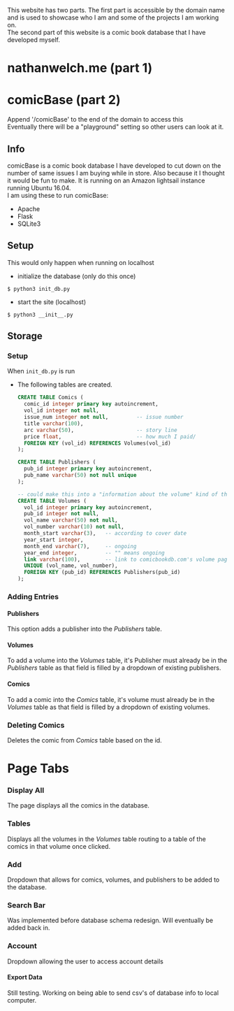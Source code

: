 This website has two parts. The first part is accessible by the domain name and is used to showcase who I am and some of the projects I am working on.  
The second part of this website is a comic book database that I have developed myself.

# nathanwelch.me (part 1)



# comicBase (part 2)



Append '/comicBase' to the end of the domain to access this  
Eventually there will be a "playground" setting so other users can look at it.

## Info
comicBase is a comic book database I have developed to cut down on the number of same issues I am buying while in store. Also because it I thought it would be fun to make. It is running on an Amazon lightsail instance running Ubuntu 16.04.  
I am using these to run comicBase:
- Apache
- Flask
- SQLite3

## Setup
This would only happen when running on localhost
- initialize the database (only do this once)
~~~ shell
$ python3 init_db.py
~~~

- start the site (localhost)
~~~ shell
$ python3 __init__.py
~~~

## Storage

### Setup
When `init_db.py` is run
- The following tables are created.

  ~~~ sql
  CREATE TABLE Comics (
    comic_id integer primary key autoincrement,
    vol_id integer not null,
    issue_num integer not null,         -- issue number
    title varchar(100),
    arc varchar(50),                    -- story line
    price float,                        -- how much I paid/
    FOREIGN KEY (vol_id) REFERENCES Volumes(vol_id)
  );

  CREATE TABLE Publishers (
    pub_id integer primary key autoincrement,
    pub_name varchar(50) not null unique
  );

  -- could make this into a "information about the volume" kind of thing
  CREATE TABLE Volumes (
    vol_id integer primary key autoincrement,
    pub_id integer not null,
    vol_name varchar(50) not null,
    vol_number varchar(10) not null,
    month_start varchar(3),   -- according to cover date
    year_start integer,
    month_end varchar(7),     -- ongoing
    year_end integer,         -- "" means ongoing
    link varchar(100),        -- link to comicbookdb.com's volume page
    UNIQUE (vol_name, vol_number),
    FOREIGN KEY (pub_id) REFERENCES Publishers(pub_id)
  );

  ~~~

### Adding Entries

#### Publishers
This option adds a publisher into the _Publishers_ table.

#### Volumes
To add a volume into the _Volumes_ table, it's Publisher must already be in the _Publishers_ table as that field is filled by a dropdown of existing publishers.

#### Comics
To add a comic into the _Comics_ table, it's volume must already be in the _Volumes_ table as that field is filled by a dropdown of existing volumes.

### Deleting Comics
Deletes the comic from _Comics_ table based on the id.

# Page Tabs
### Display All
The page displays all the comics in the database.

### Tables
Displays all the volumes in the _Volumes_ table routing to a table of the comics in that volume once clicked.

### Add
Dropdown that allows for comics, volumes, and publishers to be added to the database.

### Search Bar
Was implemented before database schema redesign. Will eventually be added back in.

### Account
Dropdown allowing the user to access account details

#### Export Data
Still testing. Working on being able to send csv's of database info to local computer.
